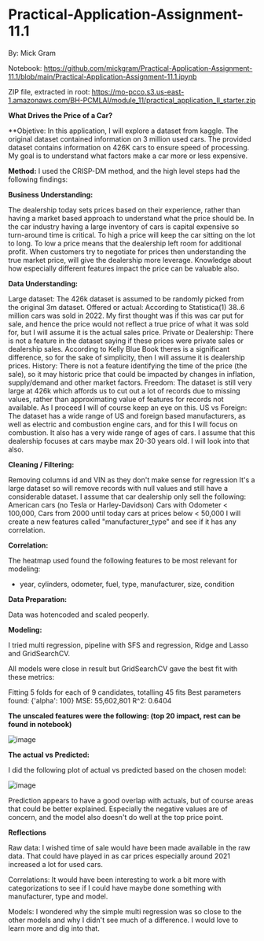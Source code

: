 # Practical-Application-Assignment-11.1

By: Mick Gram

Notebook: https://github.com/mickgram/Practical-Application-Assignment-11.1/blob/main/Practical-Application-Assignment-11.1.ipynb

ZIP file, extracted in root: https://mo-pcco.s3.us-east-1.amazonaws.com/BH-PCMLAI/module_11/practical_application_II_starter.zip

**What Drives the Price of a Car?**

**Objetive: 
In this application, I will explore a dataset from kaggle. The original dataset contained information on 3 million used cars. The provided dataset contains information on 426K cars to ensure speed of processing.  My goal is to understand what factors make a car more or less expensive.

**Method:** 
I used the CRISP-DM method, and the high level steps had the following findings:

**Business Understanding:**

The dealership today sets prices based on their experience, rather than having a market based approach to understand what the price should be.
In the car industry having a large inventory of cars is capital expensive so turn-around time is critical. To high a price will keep the car sitting on the lot to long. To low a price means that the dealership left room for additional profit.
When customers try to negotiate for prices then understanding the true market price, will give the dealership more leverage.
Knowledge about how especially different features impact the price can be valuable also.

**Data Understanding:**

Large dataset: The 426k dataset is assumed to be randomly picked from the original 3m dataset.
Offered or actual: According to Statistica(1) 38..6 million cars was sold in 2022. My first thought was if this was car put for sale, and hence the price would not reflect a true price of what it was sold for, but I will assume it is the actual sales price.
Private or Dealership: There is not a feature in the dataset saying if these prices were private sales or dealership sales. According to Kelly Blue Book theres is a significant difference, so for the sake of simplicity, then I will assume it is dealership prices.
History: There is not a feature identifying the time of the price (the sale), so it may historic price that could be impacted by changes in inflation, supply/demand and other market factors.
Freedom: The dataset is still very large at 426k which affords us to cut out a lot of records due to missing values, rather than approximating value of features for records not available. As I proceed I will of course keep an eye on this.
US vs Foreign: The dataset has a wide range of US and foreign based manufacturers, as well as electric and combustion engine cars, and for this I will focus on combustion. It also has a very wide range of ages of cars. I assume that this dealership focuses at cars maybe max 20-30 years old. I will look into that also.

**Cleaning / Filtering:**

Removing columns id and VIN as they don't make sense for regression
It's a large dataset so will remove records with null values and still have a considerable dataset.
I assume that car dealership only sell the following:
American cars (no Tesla or Harley-Davidson)
Cars with Odometer < 100,000,
Cars from 2000 until today
cars at prices below < 50,000
I will create a new features called "manufacturer_type" and see if it has any correlation.

**Correlation:**

The heatmap used found the following features to be most relevant for modeling: 
- year, cylinders, odometer, fuel, type, manufacturer, size, condition

**Data Preparation:**

Data was hotencoded and scaled peoperly.


**Modeling:**

I tried multi regression, pipeline with SFS and regression, Ridge and Lasso and GridSearchCV.

All models were close in result but GridSearchCV gave the best fit with these metrics:

Fitting 5 folds for each of 9 candidates, totalling 45 fits
Best parameters found: {'alpha': 100}
MSE: 55,602,801
R^2: 0.6404

**The unscaled features were  the following: (top 20 impact, rest can be found in notebook)**

![image](https://github.com/mickgram/Practical-Application-Assignment-11.1/assets/153389917/4982d4b4-4229-4d20-98d0-063c13707502)



**The actual vs Predicted:**

I did the following plot of actual vs predicted based on the chosen model:

![image](https://github.com/mickgram/Practical-Application-Assignment-11.1/assets/153389917/8e8f431e-83a6-405c-81ec-e5a4646bea97)

Prediction appears to have a good overlap with actuals, but of course areas that could be better explained.
Especially the negative values are of concern, and the model also doesn't do well at the top price point.

**Reflections**

Raw data:
I wished time of sale would have been made available in the raw data. That could have played in as car prices especially around 2021 increased a lot for used cars.

Correlations:
It would have been interesting to work a bit more with categorizations to see if I could have maybe done something with manufacturer, type and model.

Models:
I wondered why the simple multi regression was so close to the other models and why I didn't see much of a difference. I would love to learn more and dig into that.
